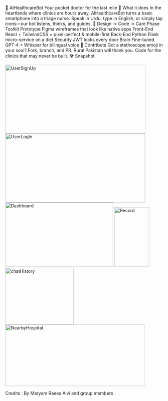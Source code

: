 🏥 AIHealthcareBot
Your pocket doctor for the last mile
🎯 What it does
In the heartlands where clinics are hours away, AIHealthcareBot turns a basic smartphone into a triage nurse.
Speak in Urdu, type in English, or simply tap icons—our bot listens, thinks, and guides.
🎨 Design → Code → Care
Phase	Toolkit
Prototype	Figma wireframes that look like native apps
Front-End	React + TailwindCSS = pixel-perfect & mobile-first
Back-End	Python Flask micro-service on a diet
Security	JWT locks every door
Brain	Fine-tuned GPT-4 + Whisper for bilingual voice
🌱 Contribute
Got a stethoscope emoji in your soul?
Fork, branch, and PR. Rural Pakistan will thank you.
Code for the clinics that may never be built.
🛠️ Snapshot

<img width="447" height="219" alt="UserSignUp" src="https://github.com/user-attachments/assets/662e1f54-43fc-4c40-a460-9cafc700e862" />
<img width="446" height="221" alt="UserLogIn" src="https://github.com/user-attachments/assets/c2c60b7d-316b-4ca6-b204-fc0881c89b35" />
<img width="344" height="206" alt="Dashboard" src="https://github.com/user-attachments/assets/3d680852-8a03-4fa7-a60f-2ead68416c71" />
<img width="111" height="191" alt="Record" src="https://github.com/user-attachments/assets/e542c473-25d4-46a3-a4ba-e7305cb4a3fc" />
<img width="218" height="181" alt="chatHistory" src="https://github.com/user-attachments/assets/08ebe928-7025-4ad1-8d1e-c6a3f6fafb94" />
<img width="444" height="197" alt="NearbyHospital" src="https://github.com/user-attachments/assets/099f831f-704c-493b-9a11-daf455ab800f" />

Credits :
By Maryam Raees Alvi and group members .



